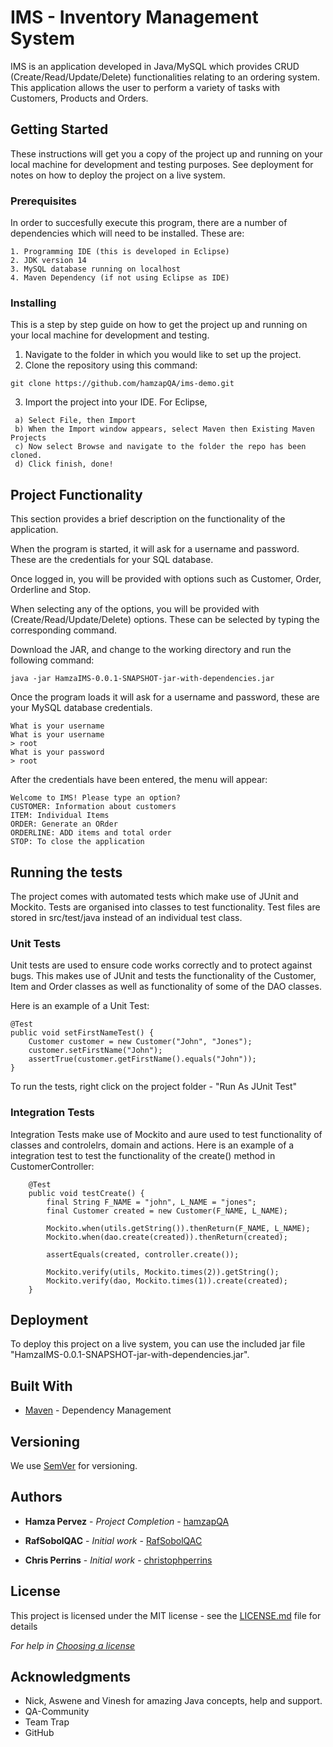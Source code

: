 # IMS - Inventory Management System

IMS is an application developed in Java/MySQL which provides CRUD (Create/Read/Update/Delete) functionalities relating to an ordering system.
This application allows the user to perform a variety of tasks with Customers, Products and Orders.

## Getting Started

These instructions will get you a copy of the project up and running on your local machine for development and testing purposes. See deployment for notes on how to deploy the project on a live system.

### Prerequisites

In order to succesfully execute this program, there are a number of dependencies which will need to be installed. These are:

```
1. Programming IDE (this is developed in Eclipse)
2. JDK version 14
3. MySQL database running on localhost
4. Maven Dependency (if not using Eclipse as IDE)
```

### Installing

This is a step by step guide on how to get the project up and running on your local machine for development and testing. 

1. Navigate to the folder in which you would like to set up the project.
2. Clone the repository using this command:

```
git clone https://github.com/hamzapQA/ims-demo.git
```

3. Import the project into your IDE. For Eclipse, 
```
 a) Select File, then Import
 b) When the Import window appears, select Maven then Existing Maven Projects
 c) Now select Browse and navigate to the folder the repo has been cloned.
 d) Click finish, done!
 ```
 ## Project Functionality
 
 This section provides a brief description on the functionality of the application.
 
 When the program is started, it will ask for a username and password. These are the credentials for your SQL database. 
 
Once logged in, you will be provided with options such as Customer, Order, Orderline and Stop.
 
When selecting any of the options, you will be provided with (Create/Read/Update/Delete) options. These can be selected by typing the corresponding command.

Download the JAR, and change to the working directory and run the following command:

```
java -jar HamzaIMS-0.0.1-SNAPSHOT-jar-with-dependencies.jar
```

Once the program loads it will ask for a username and password, these are your MySQL database credentials.

```
What is your username
What is your username
> root
What is your password
> root
```
After the credentials have been entered, the menu will appear:

```
Welcome to IMS! Please type an option?
CUSTOMER: Information about customers
ITEM: Individual Items
ORDER: Generate an ORder
ORDERLINE: ADD items and total order
STOP: To close the application 
```
## Running the tests

The project comes with automated tests which make use of JUnit and Mockito. Tests are organised into classes to test functionality. Test files are stored in src/test/java instead of an individual test class.

### Unit Tests 

Unit tests are used to ensure code works correctly and to protect against bugs. This makes use of JUnit and tests the functionality of the  Customer, Item and Order classes as well as functionality of some of the DAO classes. 

Here is an example of a Unit Test:

	@Test
	public void setFirstNameTest() {
		Customer customer = new Customer("John", "Jones");
		customer.setFirstName("John");
		assertTrue(customer.getFirstName().equals("John"));
	}

To run the tests, right click on the project folder - "Run As JUnit Test"


### Integration Tests 
Integration Tests make use of Mockito and aure used to test functionality of classes and controlelrs, domain and actions. Here is an example of a integration test to test the functionality of the create() method in CustomerController:
```	
	@Test
	public void testCreate() {
		final String F_NAME = "john", L_NAME = "jones";
		final Customer created = new Customer(F_NAME, L_NAME);

		Mockito.when(utils.getString()).thenReturn(F_NAME, L_NAME);
		Mockito.when(dao.create(created)).thenReturn(created);

		assertEquals(created, controller.create());

		Mockito.verify(utils, Mockito.times(2)).getString();
		Mockito.verify(dao, Mockito.times(1)).create(created);
	}
```

## Deployment

To deploy this project on a live system, you can use the included jar file "HamzaIMS-0.0.1-SNAPSHOT-jar-with-dependencies.jar".

## Built With

* [Maven](https://maven.apache.org/) - Dependency Management

## Versioning

We use [SemVer](http://semver.org/) for versioning.

## Authors

* **Hamza Pervez** - *Project Completion* - [hamzapQA](https://github.com/hamzapQA)

* **RafSobolQAC** - *Initial work* - [RafSobolQAC](https://github.com/RafSobolQAC/ims-demo)

* **Chris Perrins** - *Initial work* - [christophperrins](https://github.com/christophperrins)


## License

This project is licensed under the MIT license - see the [LICENSE.md](LICENSE.md) file for details 

*For help in [Choosing a license](https://choosealicense.com/)*

## Acknowledgments

* Nick, Aswene and Vinesh for amazing Java concepts, help and support.
* QA-Community
* Team Trap
* GitHub
